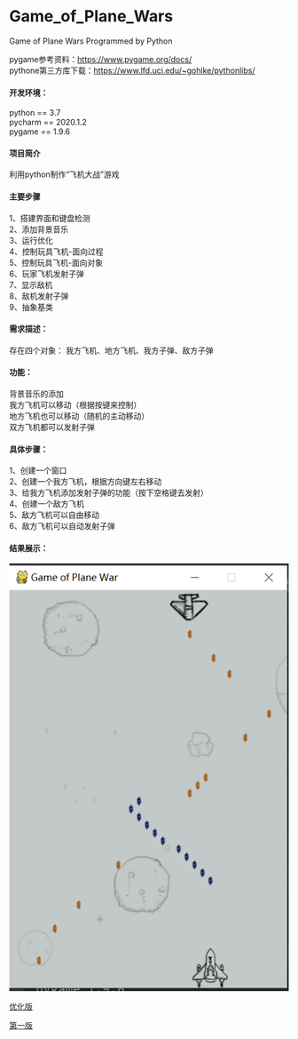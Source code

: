 # Game_of_Plane_Wars
Game of Plane Wars Programmed by Python  
  
pygame参考资料：https://www.pygame.org/docs/  
pythone第三方库下载：https://www.lfd.uci.edu/~gohlke/pythonlibs/


#### 开发环境：  
python == 3.7  
pycharm == 2020.1.2  
pygame == 1.9.6  


#### 项目简介
利用python制作“飞机大战”游戏  

#### 主要步骤
1、搭建界面和键盘检测  
2、添加背景音乐  
3、运行优化  
4、控制玩具飞机-面向过程  
5、控制玩具飞机-面向对象  
6、玩家飞机发射子弹  
7、显示敌机  
8、敌机发射子弹  
9、抽象基类  


#### 需求描述：  
存在四个对象：
我方飞机、地方飞机、我方子弹、敌方子弹

#### 功能：  
背景音乐的添加  
我方飞机可以移动（根据按键来控制）  
地方飞机也可以移动（随机的主动移动）  
双方飞机都可以发射子弹


#### 具体步骤：  
1、创建一个窗口  
2、创建一个我方飞机，根据方向键左右移动  
3、给我方飞机添加发射子弹的功能（按下空格键去发射）  
4、创建一个敌方飞机  
5、敌方飞机可以自由移动  
6、敌方飞机可以自动发射子弹



#### 结果展示：
![飞机大战游戏](./img/result.png)

[优化版](./planeOpt.py)

[第一版](./planeIndex.py)
